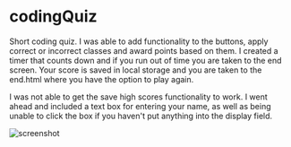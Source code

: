 # codingQuiz

Short coding quiz. I was able to add functionality to the buttons, apply correct or incorrect classes and award points based on them. I created a timer that counts down
and if you run out of time you are taken to the end screen. Your score is saved in local storage and you are taken to the end.html where you have the option to play again.

I was not able to get the save high scores functionality to work. I went ahead and included a text box for entering your name, as well as being unable to click the box if you
haven't put anything into the display field.

![screenshot](https://i.imgur.com/uZmbiBH.png)
